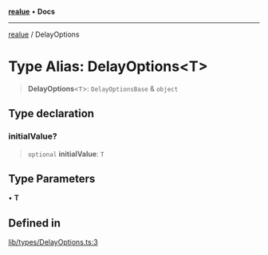 [**realue**](../README.md) • **Docs**

***

[realue](../README.md) / DelayOptions

# Type Alias: DelayOptions\<T\>

> **DelayOptions**\<`T`\>: `DelayOptionsBase` & `object`

## Type declaration

### initialValue?

> `optional` **initialValue**: `T`

## Type Parameters

• **T**

## Defined in

[lib/types/DelayOptions.ts:3](https://github.com/nevoland/realue/blob/90be82ca388547f529d338e720e90d4eeb8b3263/lib/types/DelayOptions.ts#L3)
